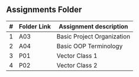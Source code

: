 ## Assignments Folder

|   #   | Folder Link |   Assignment description   |
| :---: | ----------- | -------------------------- |
|   1   |     A03     | Basic Project Organization |
|   2   |     A04     |    Basic OOP Terminology   |
|   3   |     P01     |      Vector Class 1        |
|   4   |     P02     |      Vector Class 2        |          
